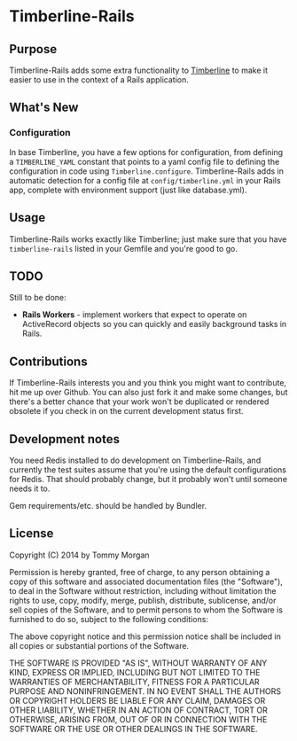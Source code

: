 # Timberline-Rails

## Purpose

Timberline-Rails adds some extra functionality to
[Timberline](https://github.com/treehouse/timberline) to make it easier to use
in the context of a Rails application.

## What's New

### Configuration

In base Timberline, you have a few options for configuration, from defining a
`TIMBERLINE_YAML` constant that points to a yaml config file to defining the
configuration in code using `Timberline.configure`. Timberline-Rails adds in
automatic detection for a config file at `config/timberline.yml` in your Rails
app, complete with environment support (just like database.yml).

## Usage

Timberline-Rails works exactly like Timberline; just make sure that you have
`timberline-rails` listed in your Gemfile and you're good to go.

## TODO

Still to be done:

- **Rails Workers** - implement workers that expect to operate on ActiveRecord objects
  so you can quickly and easily background tasks in Rails.

## Contributions

If Timberline-Rails interests you and you think you might want to contribute,
hit me up over Github. You can also just fork it and make some changes, but
there's a better chance that your work won't be duplicated or rendered obsolete
if you check in on the current development status first.

## Development notes

You need Redis installed to do development on Timberline-Rails, and currently the test
suites assume that you're using the default configurations for Redis. That
should probably change, but it probably won't until someone needs it to.

Gem requirements/etc. should be handled by Bundler.

## License
Copyright (C) 2014 by Tommy Morgan

Permission is hereby granted, free of charge, to any person obtaining a copy of this software and associated documentation files (the "Software"), to deal in the Software without restriction, including without limitation the rights to use, copy, modify, merge, publish, distribute, sublicense, and/or sell copies of the Software, and to permit persons to whom the Software is furnished to do so, subject to the following conditions:

The above copyright notice and this permission notice shall be included in all copies or substantial portions of the Software.

THE SOFTWARE IS PROVIDED "AS IS", WITHOUT WARRANTY OF ANY KIND, EXPRESS OR IMPLIED, INCLUDING BUT NOT LIMITED TO THE WARRANTIES OF MERCHANTABILITY, FITNESS FOR A PARTICULAR PURPOSE AND NONINFRINGEMENT. IN NO EVENT SHALL THE AUTHORS OR COPYRIGHT HOLDERS BE LIABLE FOR ANY CLAIM, DAMAGES OR OTHER LIABILITY, WHETHER IN AN ACTION OF CONTRACT, TORT OR OTHERWISE, ARISING FROM, OUT OF OR IN CONNECTION WITH THE SOFTWARE OR THE USE OR OTHER DEALINGS IN THE SOFTWARE.
